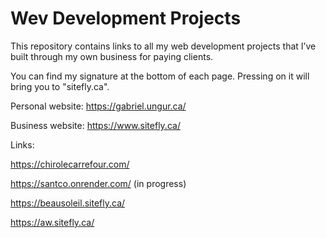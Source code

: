 # Wev Development Projects
This repository contains links to all my web development projects that I’ve built through my own business for paying clients.

You can find my signature at the bottom of each page. Pressing on it will bring you to "sitefly.ca".

Personal website: https://gabriel.ungur.ca/ 

Business website: https://www.sitefly.ca/ 

Links:

https://chirolecarrefour.com/

https://santco.onrender.com/ (in progress)

https://beausoleil.sitefly.ca/

https://aw.sitefly.ca/



